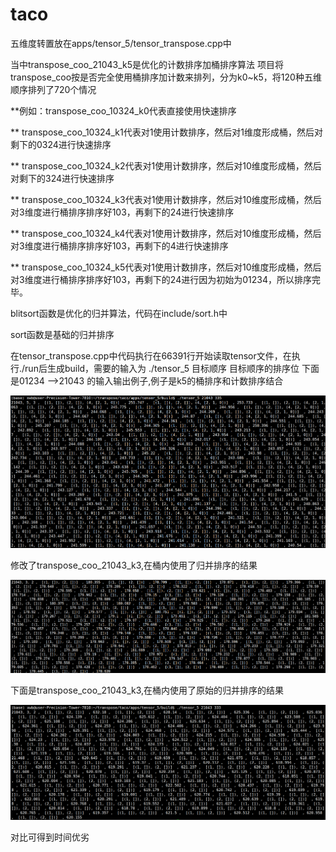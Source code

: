 # taco
五维度转置放在apps/tensor_5/tensor_transpose.cpp中

当中transpose_coo_21043_k5是优化的计数排序加桶排序算法
项目将transpose_coo按是否完全使用桶排序加计数来排列，分为k0~k5，将120种五维顺序排列了720个情况

**例如：transpose_coo_10324_k0代表直接使用快速排序

**		transpose_coo_10324_k1代表对1使用计数排序，然后对1维度形成桶，然后对剩下的0324进行快速排序

**		transpose_coo_10324_k2代表对1使用计数排序，然后对10维度形成桶，然后对剩下的324进行快速排序

**		transpose_coo_10324_k3代表对1使用计数排序，然后对10维度形成桶，然后对3维度进行桶排序排序好103，再剩下的24进行快速排序

**		transpose_coo_10324_k4代表对1使用计数排序，然后对10维度形成桶，然后对3维度进行桶排序排序好103，再剩下的4进行快速排序

**		transpose_coo_10324_k5代表对1使用计数排序，然后对10维度形成桶，然后对3维度进行桶排序排序好103，再剩下的24进行因为初始为01234，所以排序完毕。



blitsort函数是优化的归并算法，代码在include/sort.h中

sort函数是基础的归并排序

在tensor_transpose.cpp中代码执行在66391行开始读取tensor文件，在执行./run后生成build，需要的输入为 ./tensor_5 目标顺序 目标顺序的排序位
下面是01234 -->21043 的输入输出例子,例子是k5的桶排序和计数排序结合

![image](https://github.com/xuwaa/taco/blob/master/%E5%9B%BE%E7%89%871.png)

修改了transpose_coo_21043_k3,在桶内使用了归并排序的结果

![image](https://github.com/xuwaa/taco/blob/master/%E5%9B%BE%E7%89%872.png)

下面是transpose_coo_21043_k3,在桶内使用了原始的归并排序的结果

![image](https://github.com/xuwaa/taco/blob/master/%E5%9B%BE%E7%89%873.png)

对比可得到时间优劣

